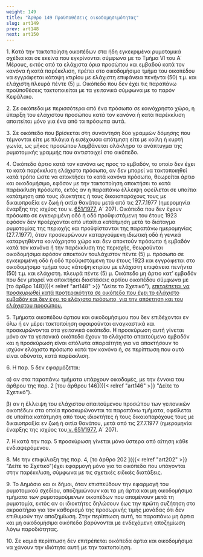 ```yaml
---
weight: 149
title: "Άρθρο 149 Προϋποθέσεις οικοδομησιμότητας"
slug: art149
prev: art148
next: art150
---
```


1\. Κατά την τακτοποίηση οικοπέδων στα ήδη εγκεκριμένα ρυμοτομικά σχέδια και σε εκείνα που εγκρίνονται σύμφωνα με το Τμήμα VI του Α΄ Μέρους, εκτός από τα ελάχιστα όρια προσώπου και εμβαδού κατά τον κανόνα ή κατά παρέκκλιση, πρέπει στο οικοδομήσιμο τμήμα του οικοπέδου να εγγράφεται κάτοψη κτιρίου με ελάχιστη επιφάνεια πενήντα (50) τ.μ. και ελάχιστη πλευρά πέντε (5) μ. Οικόπεδο που δεν έχει τις παραπάνω προϋποθέσεις τακτοποιείται με τα γειτονικά σύμφωνα με το παρόν Κεφάλαιο.

2\. Σε οικόπεδα με περισσότερα από ένα πρόσωπα σε κοινόχρηστο χώρο, η ύπαρξη του ελάχιστου προσώπου κατά τον κανόνα ή κατά παρέκκλιση απαιτείται μόνο για ένα από τα πρόσωπα αυτά.

3\. Σε οικόπεδο που βρίσκεται στη συνάντηση δύο γραμμών δόμησης που τέμνονται είτε με πλάγια ή εισέχουσα απότμηση είτε με κοίλη ή κυρτή γωνία, ως μήκος προσώπου λαμβάνεται ολόκληρο το ανάπτυγμα της ρυμοτομικής γραμμής που αντιστοιχεί στο οικόπεδο.

4\. Οικόπεδο άρτιο κατά τον κανόνα ως προς το εμβαδόν, το οποίο δεν έχει το κατά παρέκκλιση ελάχιστο πρόσωπο, αν δεν μπορεί να τακτοποιηθεί κατά τρόπο ώστε να αποκτήσει το κατά κανόνα πρόσωπο, θεωρείται άρτιο και οικοδομήσιμο, εφόσον με την τακτοποίηση αποκτήσει το κατά παρέκκλιση πρόσωπο, εκτός αν η παραπάνω έλλειψη οφείλεται σε υπαίτια κατάτμηση από τους ιδιοκτήτες ή τους δικαιοπαρόχους τους με δικαιοπραξία εν ζωή ή αιτία θανάτου μετά από τις 27.7.1977 (ημερομηνία έναρξης της ισχύος του ν. [651/1977](about:blank), Α΄ 207). Οικόπεδα που δεν έχουν πρόσωπο σε εγκεκριμένη οδό ή οδό προϋφιστάμενη του έτους 1923 εφόσον δεν προέρχονται από υπαίτια κατάτμηση μετά το διάταγμα ρυμοτομίας της περιοχής και προϋφίστανται της παραπάνω ημερομηνίας (27.7.1977), όταν προσκυρώνουν καταργούμενη ιδιωτική οδό ή γενικά καταργηθέντα κοινόχρηστο χώρο και δεν αποκτούν πρόσωπο ή εμβαδόν κατά τον κανόνα ή την παρέκκλιση της περιοχής, θεωρούνται οικοδομήσιμα εφόσον αποκτούν τουλάχιστον πέντε (5) μ. πρόσωπο σε εγκεκριμένη οδό ή οδό προϋφιστάμενη του έτους 1923 και εγγράφεται στο οικοδομήσιμο τμήμα τους κάτοψη κτιρίου με ελάχιστη επιφάνεια πενήντα (50) τ.μ. και ελάχιστη. πλευρά πέντε (5) μ. Οικόπεδο μη άρτιο κατ’ εμβαδόν που δεν μπορεί να αποκτήσει διαστάσεις αρτίου οικοπέδου σύμφωνα με [το άρθρο 148]({{< relref "art148" >}} "Δείτε το Σχετικό"), [επιτρέπεται να προσκυρωθεί κατά προτεραιότητα σε οικόπεδο που έχει το ελάχιστο εμβαδόν και δεν έχει το ελάχιστο πρόσωπο, για την απόκτηση και του ελάχιστου προσώπου.](about:blank)

5\. Τμήματα οικοπέδου άρτιου και οικοδομήσιμου που δεν επιδέχονται εν όλω ή εν μέρει τακτοποίηση αφαιρούνται αναγκαστικά και προσκυρώνονται στα γειτονικά οικόπεδα. Η προσκύρωση αυτή γίνεται μόνο αν τα γειτονικά οικόπεδα έχουν το ελάχιστο απαιτούμενο εμβαδόν και η προσκύρωση είναι απόλυτα απαραίτητη για να αποκτήσουν το ισχύον ελάχιστο πρόσωπο κατά τον κανόνα ή, σε περίπτωση που αυτό είναι αδύνατο, κατά παρέκκλιση.

6\. Η παρ. 5 δεν εφαρμόζεται:

α) αν στα παραπάνω τμήματα υπάρχουν οικοδομές, με την έννοια του άρθρου της παρ. 2 [του άρθρου 146]({{< relref "art146" >}} "Δείτε το Σχετικό").

β) αν η έλλειψη του ελάχιστου απαιτούμενου προσώπου των γειτονικών οικοπέδων στα οποία προσκυρώνονται τα παραπάνω τμήματα, οφείλεται σε υπαίτια κατάτμηση από τους ιδιοκτήτες ή τους δικαιοπαρόχους τους με δικαιοπραξία εν ζωή ή αιτία θανάτου, μετά από τις 27.7.1977 (ημερομηνία έναρξης της ισχύος του<a href="https://ia37rg02wpsa01.blob.core.windows.net/fek/01/1977/19770100212.pdf" title="Δείτε το Σχετικό"> ν. 651/1977</a>, Α΄ 207).

7\. Η κατά την παρ. 5 προσκύρωση γίνεται μόνο ύστερα από αίτηση κάθε ενδιαφερόμενου.

8\. Με την επιφύλαξη της παρ. 4, [το άρθρο 202 ]({{< relref "art202" >}} "Δείτε το Σχετικό")έχει εφαρμογή μόνο για τα οικόπεδα που υπάγονται στην παρέκκλιση, σύμφωνα με τις σχετικές ειδικές διατάξεις.

9\. Το Δημόσιο και οι δήμοι, όταν επισπεύδουν την εφαρμογή του ρυμοτομικού σχεδίου, αποζημιώνουν και τα μη άρτια και μη οικοδομήσιμα τμήματα των ρυμοτομούμενων οικοπέδων που απομένουν μετά τη ρυμοτομία, εκτός αν οι ιδιοκτήτες δηλώσουν έως την πρώτη συζήτηση στο ακροατήριο για τον καθορισμό της προσωρινής τιμής μονάδας ότι δεν επιθυμούν την αποζημίωση. Στην περίπτωση αυτή, τα παραπάνω μη άρτια και μη οικοδομήσιμα οικόπεδα βαρύνονται με ενδεχόμενη αποζημίωση λόγω παροδιότητας.

10\. Σε καμιά περίπτωση δεν επιτρέπεται οικόπεδα άρτια και οικοδομήσιμα να χάνουν την ιδιότητα αυτή με την τακτοποίηση.


